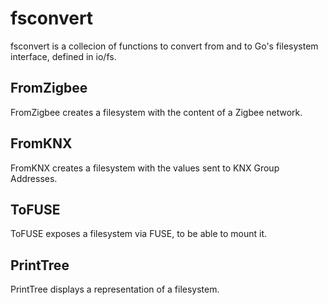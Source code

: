 # fsconvert

fsconvert is a collecion of functions to convert from and to Go's filesystem interface, defined in io/fs.

## FromZigbee

FromZigbee creates a filesystem with the content of a Zigbee network.

## FromKNX

FromKNX creates a filesystem with the values sent to KNX Group Addresses.

## ToFUSE

ToFUSE exposes a filesystem via FUSE, to be able to mount it.

## PrintTree

PrintTree displays a representation of a filesystem.
